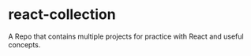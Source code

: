 # react-collection
A Repo that contains multiple projects for practice with React and useful concepts.
